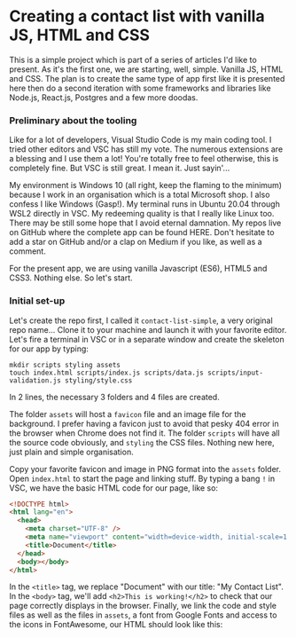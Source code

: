 # Creating a contact list with vanilla JS, HTML and CSS

This is a simple project which is part of a series of articles I'd like to present. As it's the first one, we are starting, well, simple. Vanilla JS, HTML and CSS. The plan is to create the same type of app first like it is presented here then do a second iteration with some frameworks and libraries like Node.js, React.js, Postgres and a few more doodas.

### Preliminary about the tooling

Like for a lot of developers, Visual Studio Code is my main coding tool. I tried other editors and VSC has still my vote. The numerous extensions are a blessing and I use them a lot! You're totally free to feel otherwise, this is completely fine. But VSC is still great. I mean it. Just sayin'...

My environment is Windows 10 (all right, keep the flaming to the minimum) because I work in an organisation which is a total Microsoft shop. I also confess I like Windows (Gasp!). My terminal runs in Ubuntu 20.04 through WSL2 directly in VSC. My redeeming quality is that I really like Linux too. There may be still some hope that I avoid eternal damnation. My repos live on GitHub where the complete app can be found HERE. Don't hesitate to add a star on GitHub and/or a clap on Medium if you like, as well as a comment.

For the present app, we are using vanilla Javascript (ES6), HTML5 and CSS3. Nothing else. So let's start.

### Initial set-up

Let's create the repo first, I called it `contact-list-simple`, a very original repo name... Clone it to your machine and launch it with your favorite editor. Let's fire a terminal in VSC or in a separate window and create the skeleton for our app by typing:

```
mkdir scripts styling assets
touch index.html scripts/index.js scripts/data.js scripts/input-validation.js styling/style.css
```

In 2 lines, the necessary 3 folders and 4 files are created.

The folder `assets` will host a `favicon` file and an image file for the background. I prefer having a favicon just to avoid that pesky 404 error in the browser when Chrome does not find it. The folder `scripts` will have all the source code obviously, and `styling` the CSS files. Nothing new here, just plain and simple organisation.

Copy your favorite favicon and image in PNG format into the `assets` folder. Open `index.html` to start the page and linking stuff. By typing a bang `!` in VSC, we have the basic HTML code for our page, like so:

```html
<!DOCTYPE html>
<html lang="en">
  <head>
    <meta charset="UTF-8" />
    <meta name="viewport" content="width=device-width, initial-scale=1.0" />
    <title>Document</title>
  </head>
  <body></body>
</html>
```

In the `<title>` tag, we replace "Document" with our title: "My Contact List". In the `<body>` tag, we'll add `<h2>This is working!</h2>` to check that our page correctly displays in the browser. Finally, we link the code and style files as well as the files in `assets`, a font from Google Fonts and access to the icons in FontAwesome, our HTML should look like this:
